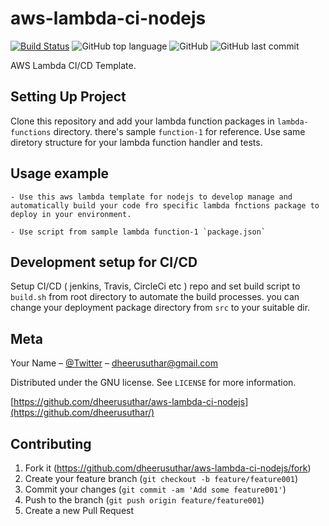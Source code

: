 # aws-lambda-ci-nodejs

[![Build Status](https://travis-ci.com/dheeraj237/aws-lambda-ci-nodejs.svg?branch=master)](https://travis-ci.com/dheeraj237/aws-lambda-ci-nodejs)
![GitHub top language](https://img.shields.io/github/languages/top/dheeraj237/aws-lambda-ci-nodejs)
![GitHub](https://img.shields.io/github/license/dheeraj237/aws-lambda-ci-nodejs)
![GitHub last commit](https://img.shields.io/github/last-commit/dheeraj237/aws-lambda-ci-nodejs)

AWS Lambda CI/CD Template.

## Setting Up Project

Clone this repository and add your lambda function packages in `lambda-functions` directory. there's sample `function-1` for reference.
Use same diretory structure for your lambda function handler and tests.


## Usage example

    - Use this aws lambda template for nodejs to develop manage and automatically build your code fro specific lambda fnctions package to deploy in your environment.

    - Use script from sample lambda function-1 `package.json`


## Development setup for CI/CD

Setup CI/CD ( jenkins, Travis, CircleCi etc ) repo and set build script to `build.sh` from root directory to automate the build processes. you can change your deployment package directory from `src` to your suitable dir.

## Meta

Your Name – [@Twitter](https://twitter.com/AnotherMarwari) – dheerusuthar@gmail.com

Distributed under the GNU license. See ``LICENSE`` for more information.

[https://github.com/dheerusuthar/aws-lambda-ci-nodejs](https://github.com/dheerusuthar/)

## Contributing

1. Fork it (<https://github.com/dheerusuthar/aws-lambda-ci-nodejs/fork>)
2. Create your feature branch (`git checkout -b feature/feature001`)
3. Commit your changes (`git commit -am 'Add some feature001'`)
4. Push to the branch (`git push origin feature/feature001`)
5. Create a new Pull Request
